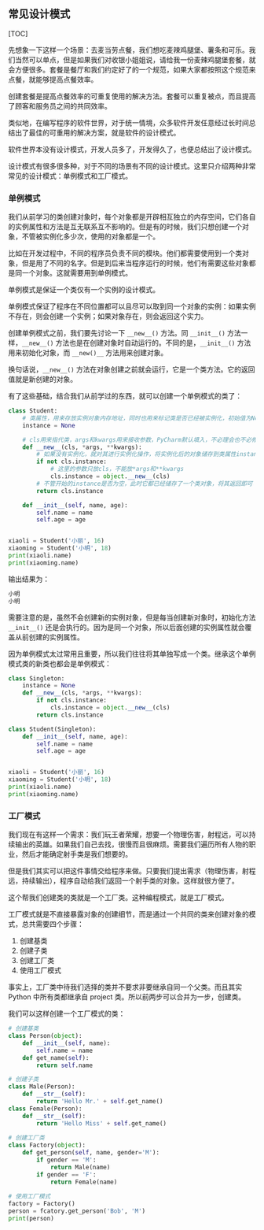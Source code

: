## 常见设计模式

[TOC]

先想象一下这样一个场景：去麦当劳点餐，我们想吃麦辣鸡腿堡、薯条和可乐。我们当然可以单点，但是如果我们对收银小姐姐说，请给我一份麦辣鸡腿堡套餐，就会方便很多。套餐是餐厅和我们约定好了的一个规范，如果大家都按照这个规范来点餐，就能够提高点餐效率。

创建套餐是提高点餐效率的可重复使用的解决方法。套餐可以重复被点，而且提高了顾客和服务员之间的共同效率。

类似地，在编写程序的软件世界，对于统一情境，众多软件开发任意经过长时间总结出了最佳的可重用的解决方案，就是软件的设计模式。

软件世界本没有设计模式，开发人员多了，开发得久了，也便总结出了设计模式。

设计模式有很多很多种，对于不同的场景有不同的设计模式。这里只介绍两种非常常见的设计模式：单例模式和工厂模式。

### 单例模式

我们从前学习的类创建对象时，每个对象都是开辟相互独立的内存空间，它们各自的实例属性和方法是互无联系互不影响的。但是有的时候，我们只想创建一个对象，不管被实例化多少次，使用的对象都是一个。

比如在开发过程中，不同的程序员负责不同的模块。他们都需要使用到一个类对象，但是用了不同的名字。但是到后来当程序运行的时候，他们有需要这些对象都是同一个对象。这就需要用到单例模式。

单例模式是保证一个类仅有一个实例的设计模式。

单例模式保证了程序在不同位置都可以且尽可以取到同一个对象的实例：如果实例不存在，则会创建一个实例；如果对象存在，则会返回这个实力。

创建单例模式之前，我们要先讨论一下 `__new__()` 方法。同 `__init__()` 方法一样，`__new__()` 方法也是在创建对象时自动运行的。不同的是，`__init__()` 方法用来初始化对象，而 `__new()__` 方法用来创建对象。

换句话说，`__new__()` 方法在对象创建之前就会运行，它是一个类方法。它的返回值就是新创建的对象。

有了这些基础，结合我们从前学过的东西，就可以创建一个单例模式的类了：

```python
class Student:
    # 类属性，用来存放实例对象内存地址，同时也用来标记类是否已经被实例化，初始值为None
    instance = None

    # cls用来指代类，args和kwargs用来接收参数，PyCharm默认填入，不必理会也不必修改
    def __new__(cls, *args, **kwargs):
        # 如果没有实例化，就对其进行实例化操作，将实例化后的对象储存到类属性instance中
        if not cls.instance:
            # 这里的参数只放cls，不能放*args和**kwargs
            cls.instance = object.__new__(cls)
        # 不管开始的instance是否为空，此时它都已经储存了一个类对象，将其返回即可
        return cls.instance

    def __init__(self, name, age):
        self.name = name
        self.age = age


xiaoli = Student('小丽', 16)
xiaoming = Student('小明', 18)
print(xiaoli.name)
print(xiaoming.name)
```

输出结果为：

```python
小明
小明
```

需要注意的是，虽然不会创建新的实例对象，但是每当创建新对象时，初始化方法 `__init__()` 还是会执行的。因为是同一个对象，所以后面创建的实例属性就会覆盖从前创建的实例属性。

因为单例模式太过常用且重要，所以我们往往将其单独写成一个类。继承这个单例模式类的新类也都会是单例模式：

```python
class Singleton:
    instance = None
    def __new__(cls, *args, **kwargs):
        if not cls.instance:
            cls.instance = object.__new__(cls)
        return cls.instance

class Student(Singleton):
    def __init__(self, name, age):
        self.name = name
        self.age = age


xiaoli = Student('小丽', 16)
xiaoming = Student('小明', 18)
print(xiaoli.name)
print(xiaoming.name)
```

### 工厂模式

我们现在有这样一个需求：我们玩王者荣耀，想要一个物理伤害，射程远，可以持续输出的英雄。如果我们自己去找，很慢而且很麻烦。需要我们遍历所有人物的职业，然后才能确定射手类是我们想要的。

但是我们其实可以把这件事情交给程序来做。只要我们提出需求（物理伤害，射程远，持续输出），程序自动给我们返回一个射手类的对象。这样就很方便了。

这个帮我们创建类的类就是一个工厂类。这种编程模式，就是工厂模式。

工厂模式就是不直接暴露对象的创建细节，而是通过一个共同的类来创建对象的模式，总共需要四个步骤：

1. 创建基类
2. 创建子类
3. 创建工厂类
4. 使用工厂模式

事实上，工厂类中待我们选择的类并不要求非要继承自同一个父类。而且其实 Python 中所有类都继承自 project 类。所以前两步可以合并为一步，创建类。

我们可以这样创建一个工厂模式的类：

```python
# 创建基类
class Person(object):
    def __init__(self, name):
        self.name = name
    def get_name(self):
        return self.name

# 创建子类
class Male(Person):
    def __str__(self):
        return 'Hello Mr.' + self.get_name()
class Female(Person):
    def __str__(self):
        return 'Hello Miss' + self.get_name()
    
# 创建工厂类
class Factory(object):
    def get_person(self, name, gender='M'):
        if gender == 'M':
            return Male(name)
        if gender == 'F':
            return Female(name)
        
# 使用工厂模式
factory = Factory()
person = fcatory.get_person('Bob', 'M')
print(person)
```